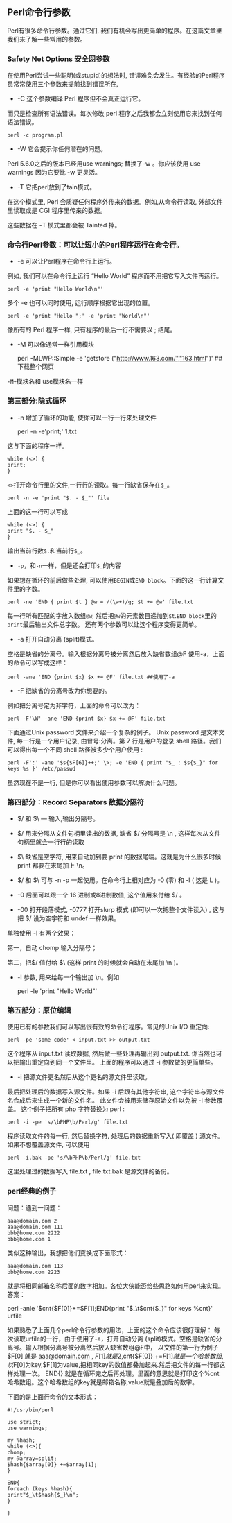 
## Perl命令行参数

Perl有很多命令行参数。通过它们, 我们有机会写出更简单的程序。在这篇文章里我们来了解一些常用的参数。

### Safety Net Options 安全网参数

在使用Perl尝试一些聪明(或stupid)的想法时, 错误难免会发生。有经验的Perl程序员常常使用三个参数来提前找到错误所在,

- -C 这个参数编译 Perl 程序但不会真正运行它。

而只是检查所有语法错误。每次修改 perl 程序之后我都会立刻使用它来找到任何语法错误。

    perl -c program.pl

- -W 它会提示你任何潜在的问题。

Perl 5.6.0之后的版本已经用use warnings; 替换了-w 。你应该使用 use warnings 因为它要比 -w 更灵活。

- -T 它把perl放到了tain模式。

在这个模式里, Perl 会质疑任何程序外传来的数据。例如,从命令行读取, 外部文件里读取或是 CGI 程序里传来的数据。

这些数据在 -T 模式里都会被 Tainted 掉。

### 命令行Perl参数：可以让短小的Perl程序运行在命令行。

- -e 可以让Perl程序在命令行上运行。

例如, 我们可以在命令行上运行 “Hello World” 程序而不用把它写入文件再运行。

    perl -e 'print "Hello World\n"'

多个 -e 也可以同时使用, 运行顺序根据它出现的位置。

    perl -e 'print "Hello ";' -e 'print "World\n"'

像所有的 Perl 程序一样, 只有程序的最后一行不需要以 ; 结尾。

- -M 可以像通常一样引用模块

     perl -MLWP::Simple -e  'getstore ("http://www.163.com/","163.html")' ##下载整个网页

`-M+`模块名和 use模块名一样

### 第三部分:隐式循环

- -n 增加了循环的功能, 使你可以一行一行来处理文件

    perl -n -e'print;' 1.txt 

这与下面的程序一样。

    while (<>) {
    print;
    }

`<>`打开命令行里的文件,一行行的读取。每一行缺省保存在`$_`。

    perl -n -e 'print "$. - $_"' file

上面的这一行可以写成


    while (<>) {
    print "$. - $_"
    }

输出当前行数`$.`和当前行`$_`。

- `-p`，和`-n`一样，但是还会打印`$_`的内容

如果想在循环的前后做些处理, 可以使用`BEGIN`或`END block`。下面的这一行计算文件里的字数。

    perl -ne 'END { print $t } @w = /(\w+)/g; $t += @w' file.txt

每一行所有匹配的字放入数组`@w`, 然后把`@w`的元素数目递加到`$t`.`END block`里的`print`最后输出文件总字数。
还有两个参数可以让这个程序变得更简单。

- -a 打开自动分离 (split)模式。

空格是缺省的分离号。输入根据分离号被分离然后放入缺省数组@F
使用-a，上面的命令可以写成这样：

    perl -ane 'END {print $x} $x += @F' file.txt ##使用了-a

- -F 把缺省的分离号改为你想要的。

例如把分离号定为非字符，上面的命令可以改为：

    perl -F'\W' -ane 'END {print $x} $x += @F' file.txt

下面通过Unix password 文件来介绍一个复杂的例子。 Unix password 是文本文件, 每一行是一个用户记录,
由冒号:分离。第 7 行是用户的登录 shell 路径。我们可以得出每一个不同 shell 路径被多少个用户使用 :

    perl -F':' -ane '$s{$F[6]}++;' \>; -e 'END { print "$_ : $s{$_}" for keys %s }' /etc/passwd

虽然现在不是一行, 但是你可以看出使用参数可以解决什么问题。

### 第四部分：Record Separators 数据分隔符

- $/ 和 $\ — 输入,输出分隔号。

- $/ 用来分隔从文件句柄里读出的数据, 缺省 $/ 分隔号是 \n , 这样每次从文件句柄里就会一行行的读取

- $\ 缺省是空字符, 用来自动加到要 print 的数据尾端。这就是为什么很多时候 print 都要在末尾加上 \n。

- $/ 和 $\ 可与 -n -p 一起使用。在命令行上相对应为 -0 (零) 和 -l ( 这是 L )。

- -0 后面可以跟一个 16 进制或8进制数值, 这个值用来付给 $/ 。

- -00 打开段落模式, -0777 打开slurp 模式 (即可以一次把整个文件读入) , 这与把 $/ 设为空字符和 undef 一样效果。

单独使用 -l 有两个效果：

第一，自动 chomp 输入分隔号；

第二，把$/ 值付给 $\ (这样 print 的时候就会自动在末尾加 \n )。

- -l 参数, 用来给每一个输出加 \n。例如

   perl -le 'print "Hello World"'

### 第五部分：原位编辑

使用已有的参数我们可以写出很有效的命令行程序。常见的Unix I/O 重定向:

    perl -pe 'some code' < input.txt >> output.txt

这个程序从 input.txt 读取数据, 然后做一些处理再输出到 output.txt. 你当然也可以把输出重定向到同一个文件里。
上面的程序可以通过 -i 参数做的更简单些。

-  -i 把源文件更名然后从这个更名的源文件里读取。

最后把处理后的数据写入源文件。如果 -i 后跟有其他字符串, 这个字符串与源文件名合成后来生成一个新的文件名。
此文件会被用来储存原始文件以免被 -i 参数覆盖。
这个例子把所有 php 字符替换为 perl :

    perl -i -pe 's/\bPHP\b/Perl/g' file.txt

程序读取文件的每一行, 然后替换字符, 处理后的数据重新写入( 即覆盖 ) 源文件。
如果不想覆盖源文件, 可以使用

    perl -i.bak -pe 's/\bPHP\b/Perl/g' file.txt

这里处理过的数据写入 file.txt , file.txt.bak 是源文件的备份。

### perl经典的例子

问题：遇到一问题：

    aaa@domain.com 2
    aaa@domain.com 111
    bbb@home.com 2222
    bbb@home.com 1

类似这种输出，我想把他们变换成下面形式：

    aaa@domain.com 113
    bbb@home.com 2223

就是将相同邮箱名称后面的数字相加。各位大侠能否给些思路如何用perl来实现。答案：

   perl -anle '$cnt{$F[0]}+=$F[1];END{print "$_\t$cnt{$_}" for keys %cnt}' urfile

如果熟悉了上面几个perl命令行参数的用法，上面的这个命令应该很好理解：
每次读取urfile的一行，由于使用了-a，打开自动分离 (split)模式。空格是缺省的分离号。输入根据分离号被分离然后放入缺省数组@F中，
以文件的第一行为例子$F[0] 就是 aaa@domain.com , $F[1] 就是2,$cnt{$F[0]} +=$F[1] 就是一个哈希数组, 以$F[0]为key,$F[1]为value,把相同key的数值都叠加起来.然后把文件的每一行都这样处理一次。
END{} 就是在循环完之后再处理。里面的意思就是打印这个%cnt 哈希数组。这个哈希数组的key就是邮箱名称,value就是叠加后的数字。

下面的是上面行命令的文本形式：

    #!/usr/bin/perl
    
    use strict;
    use warnings;

    my %hash;
    while (<>){
    chomp;
    my @array=split;
    $hash{$array[0]} +=$array[1];
    }

    END{
    foreach (keys %hash){
    print"$_\t$hash{$_}\n";
    }
    
    }

